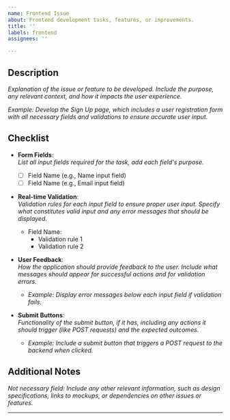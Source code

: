 ```yaml
---
name: Frontend Issue
about: Frontend development tasks, features, or improvements.
title: ''
labels: frontend
assignees: ''

---
```


## Description
*Explanation of the issue or feature to be developed. Include the purpose, any relevant context, and how it impacts the user experience.*

*Example: Develop the Sign Up page, which includes a user registration form with all necessary fields and validations to ensure accurate user input.*

## Checklist
- **Form Fields**:  
  *List all input fields required for the task, add each field's purpose.*
  - [ ] Field Name (e.g., Name input field)
  - [ ] Field Name (e.g., Email input field)

- **Real-time Validation**:  
  *Validation rules for each input field to ensure proper user input. Specify what constitutes valid input and any error messages that should be displayed.*
  - Field Name:
    - Validation rule 1
    - Validation rule 2

- **User Feedback**:  
  *How the application should provide feedback to the user. Include what messages should appear for successful actions and for validation errors.*
  - *Example: Display error messages below each input field if validation fails.*

- **Submit Buttons**:  
  *Functionality of the submit button, if it has, including any actions it should trigger (like POST requests) and the expected outcomes.*
  - *Example: Include a submit button that triggers a POST request to the backend when clicked.*

## Additional Notes
*Not necessary field: Include any other relevant information, such as design specifications, links to mockups, or dependencies on other issues or features.*

---